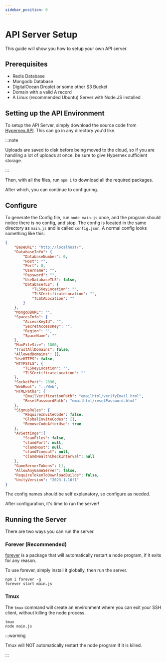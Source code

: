 ```yaml
---
sidebar_position: 0
---
```


# API Server Setup

This guide will show you how to setup your own API server.

## Prerequisites

+ Redis Database
+ Mongodb Database
+ DigitalOcean Droplet or some other S3 Bucket
+ Domain with a valid A record
+ A Linux (recommended Ubuntu) Server with Node.JS installed

## Setting up the API Environment

To setup the API Server, simply download the source code from [Hypernex.API](https://github.com/TigersUniverse/Hypernex.API). This can go in any directory you'd like.

:::note

Uploads are saved to disk before being moved to the cloud, so if you are handling a lot of uploads at once, be sure to give Hypernex sufficient storage.

:::

Then, with all the files, run `npm i` to download all the required packages.

After which, you can continue to configuring.

## Configure

To generate the Config file, run `node main.js` once, and the program should notice there is no config, and stop. The config is located in the same directory as `main.js` and is called `config.json`. A normal config looks something like this:

```json
{
    "BaseURL": "http://localhost/",
    "DatabaseInfo": {
        "DatabaseNumber": 0,
        "Host": "",
        "Port": 0,
        "Username": "",
        "Password": "",
        "UseDatabaseTLS": false,
        "DatabaseTLS": {
            "TLSKeyLocation": "",
            "TLSCertificateLocation": "",
            "TLSCALocation": ""
        }
    },
    "MongoDBURL": "",
    "SpacesInfo": {
        "AccessKeyId": "",
        "SecretAccessKey": "",
        "Region": "",
        "SpaceName": ""
    },
    "MaxFileSize": 1000,
    "TrustAllDomains": false,
    "AllowedDomains": [],
    "UseHTTPS": false,
    "HTTPSTLS": {
        "TLSKeyLocation": "",
        "TLSCertificateLocation": ""
    },
    "SocketPort": 2096,
    "WebRoot": "../Web",
    "HTMLPaths": {
        "EmailVerificationPath": "emailhtml/verifyEmail.html",
        "ResetPasswordPath": "emailhtml/resetPassword.html"
    },
    "SignupRules": {
        "RequireInviteCode": false,
        "GlobalInviteCodes": [],
        "RemoveCodeAfterUse": true
    },
    "AVSettings":{
        "ScanFiles": false,
        "clamdPort": null,
        "clamdHost": null,
        "clamdTimeout": null,
        "clamdHealthCheckInterval": null
    },
    "GameServerTokens": [],
    "AllowAnyGameServer": false,
    "RequireTokenToDownloadBuilds": false,
    "UnityVersion": "2023.1.10f1"
}
```

The config names should be self explanatory, so configure as needed.

After configuration, it's time to run the server!

## Running the Server

There are two ways you can run the server.

### Forever (Recommended)

[forever](https://www.npmjs.com/package/forever) is a package that will automatically restart a node program, if it exits for any reason.

To use forever, simply install it globally, then run the server.

```
npm i forever -g
forever start main.js
```

### Tmux

The `tmux` command will create an environment where you can exit your SSH client, without killing the node process.

```
tmux
node main.js
```

:::warning

Tmux will NOT automatically restart the node program if it is killed.

:::
